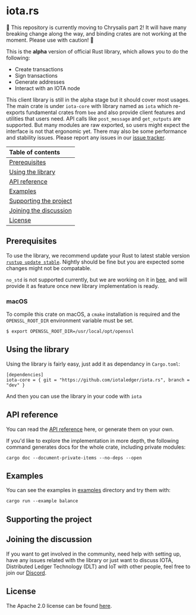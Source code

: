 # iota.rs

🚧 This repository is currently moving to Chrysalis part 2! It will have many breaking change along the way, and binding crates are not working at the moment. Please use with caution! 🚧

This is the **alpha** version of official Rust library, which allows you to do the following:
* Create transactions
* Sign transactions
* Generate addresses
* Interact with an IOTA node

This client library is still in the alpha stage but it should cover most usages. The main crate is under `iota-core` with library named as `iota` which re-exports fundamental crates from `bee` and also provide client features and utilities that users need. API calls like `post_message` and `get_outputs` are supported. But many modules are raw exported, so users might expect the interface is not that ergonomic yet. There may also be some performance and stability issues. Please report any issues in our [issue tracker](https://github.com/iotaledger/iota.rs/issues).

|Table of contents|
|:----|
| [Prerequisites](#prerequisites)|
| [Using the library](#installing-the-library)|
| [API reference](#api-reference)
| [Examples](#examples)|
| [Supporting the project](#supporting-the-project)|
| [Joining the discussion](#joining-the-discussion)|
| [License](#license)|

## Prerequisites

To use the library, we recommend update your Rust to latest stable version [`rustup update stable`](https://github.com/rust-lang/rustup.rs#keeping-rust-up-to-date). Nightly should be fine but you are expected some changes might not be compatable.

`no_std` is not supported currently, but we are working on it in [bee](https://github.com/iotaledger/bee), and will provide it as feature once new library implementation is ready.

### macOS

To compile this crate on macOS, a `cmake` installation is required and the `OPENSSL_ROOT_DIR` environment variable must be set.

```
$ export OPENSSL_ROOT_DIR=/usr/local/opt/openssl
```

## Using the library

Using the library is fairly easy, just add it as dependancy in `Cargo.toml`:

```
[dependencies]
iota-core = { git = "https://github.com/iotaledger/iota.rs", branch = "dev" }
```

And then you can use the library in your code with `iota`

## API reference

You can read the [API reference](https://docs.rs/iota-core) here, or generate them on your own.

If you'd like to explore the implementation in more depth, the following command generates docs for the whole crate, including private modules:

```
cargo doc --document-private-items --no-deps --open
```

## Examples

You can see the examples in [examples](examples/) directory and try them with:

```
cargo run --example balance
```

## Supporting the project

## Joining the discussion

If you want to get involved in the community, need help with setting up, have any issues related with the library or just want to discuss IOTA, Distributed Ledger Technology (DLT) and IoT with other people, feel free to join our [Discord](https://discord.iota.org/).

## License

The Apache 2.0 license can be found [here](LICENSE).
